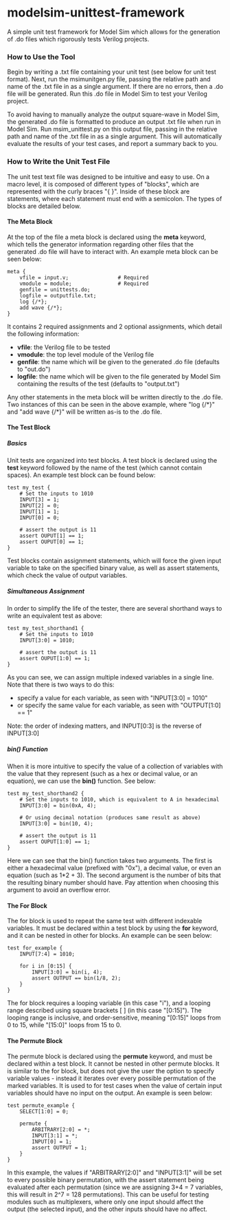 # modelsim-unittest-framework
A simple unit test framework for Model Sim which allows for the generation of .do files which rigorously tests Verilog projects.

### How to Use the Tool
Begin by writing a .txt file containing your unit test (see below for unit test format). Next, run the msimunitgen.py file, passing the relative path and name of the .txt file in as a single argument. If there are no errors, then a .do file will be generated. Run this .do file in Model Sim to test your Verilog project.

To avoid having to manually analyze the output square-wave in Model Sim, the generated .do file is formatted to produce an output .txt file when run in Model Sim. Run msim_unittest.py on this output file, passing in the relative path and name of the .txt file in as a single argument. This will automatically evaluate the results of your test cases, and report a summary back to you.  

### How to Write the Unit Test File
The unit test text file was designed to be intuitive and easy to use. On a macro level, it is composed of different types of "blocks", which are represented with the curly braces "{ }". Inside of these block are statements, where each statement must end with a semicolon. The types of blocks are detailed below.

#### The Meta Block
At the top of the file a meta block is declared using the **meta** keyword, which tells the generator information regarding other files that the generated .do file will have to interact with. An example meta block can be seen below:

~~~
meta {
    vfile = input.v;				# Required
    vmodule = module;				# Required
    genfile = unittests.do;			
    logfile = outputfile.txt;		
    log {/*};
    add wave {/*};
}
~~~
It contains 2 required assignments and 2 optional assignments, which detail the following information:

* **vfile**: the Verilog file to be tested
* **vmodule**: the top level module of the Verilog file
* **genfile**: the name which will be given to the generated .do file (defaults to "out.do")
* **logfile**: the name which will be given to the file generated by Model Sim containing the results of the test (defaults to "output.txt")

Any other statements in the meta block will be written directly to the .do file. Two instances of this can be seen in the above example, where "log {/\*}" and "add wave {/\*}" will be written as-is to the .do file.

#### The Test Block
##### Basics
Unit tests are organized into test blocks. A test block is declared using the **test** keyword followed by the name of the test (which cannot contain spaces). An example test block can be found below:

~~~~
test my_test {
	# Set the inputs to 1010
	INPUT[3] = 1;
    INPUT[2] = 0;
    INPUT[1] = 1;
    INPUT[0] = 0;
	
    # assert the output is 11
    assert OUPUT[1] == 1;
    assert OUPUT[0] == 1;
}
~~~~

Test blocks contain assignment statements, which will force the given input variable to take on the specified binary value, as well as assert statements, which check the value of output variables.

##### Simultaneous Assignment

In order to simplify the life of the tester, there are several shorthand ways to write an equivalent test as above:

~~~~
test my_test_shorthand1 {
	# Set the inputs to 1010
	INPUT[3:0] = 1010;
	
    # assert the output is 11
    assert OUPUT[1:0] == 1;
}
~~~~

As you can see, we can assign multiple indexed variables in a single line. Note that there is two ways to do this:

* specify a value for each variable, as seen with "INPUT[3:0] = 1010"
* or specify the same value for each variable, as seen with "OUTPUT[1:0] == 1"

Note: the order of indexing matters, and INPUT[0:3] is the reverse of INPUT[3:0]

##### bin() Function

When it is more intuitive to specify the value of a collection of variables with the value that they represent (such as a hex or decimal value, or an equation), we can use the **bin()** function. See below:

~~~~
test my_test_shorthand2 {
	# Set the inputs to 1010, which is equivalent to A in hexadecimal
	INPUT[3:0] = bin(0xA, 4);
    
    # Or using decimal notation (produces same result as above)
    INPUT[3:0] = bin(10, 4);
	
    # assert the output is 11
    assert OUPUT[1:0] == 1;
}
~~~~

Here we can see that the bin() function takes two arguments. The first is either a hexadecimal value (prefixed with "0x"), a decimal value, or even an equation (such as 1\*2 + 3). The second argument is the number of bits that the resulting binary number should have. Pay attention when choosing this argument to avoid an overflow error.  

#### The For Block
The for block is used to repeat the same test with different indexable variables. It must be declared within a test block by using the **for** keyword, and it can be nested in other for blocks. An example can be seen below:

~~~~
test for_example {
	INPUT[7:4] = 1010;
    
    for i in [0:15] {
    	INPUT[3:0] = bin(i, 4);
        assert OUTPUT == bin(1/8, 2);
    }
}
~~~~

The for block requires a looping variable (in this case "i"), and a looping range described using square brackets [ ] (in this case "[0:15]"). The looping range is inclusive, and order-sensitive, meaning "[0:15]" loops from 0 to 15, while "[15:0]" loops from 15 to 0.

#### The Permute Block
The permute block is declared using the **permute** keyword, and must be declared within a test block. It cannot be nested in other permute blocks. It is similar to the for block, but does not give the user the option to specify variable values - instead it iterates over every possible permutation of the marked variables. It is used to for test cases when the value of certain input variables should have no input on the output. An example is seen below:

~~~~
test permute_example {
	SELECT[1:0] = 0;
    
	permute {
    	ARBITRARY[2:0] = *;
    	INPUT[3:1] = *;
        INPUT[0] = 1;
        assert OUTPUT = 1;
    }
}
~~~~

In this example, the values if "ARBITRARY[2:0]" and "INPUT[3:1]" will be set to every possible binary permutation, with the assert statement being evaluated after each permutation (since we are assigning 3+4 = 7 variables, this will result in 2^7 = 128 permutations). This can be useful for testing modules such as multiplexers, where only one input should affect the output (the selected input), and the other inputs should have no affect.